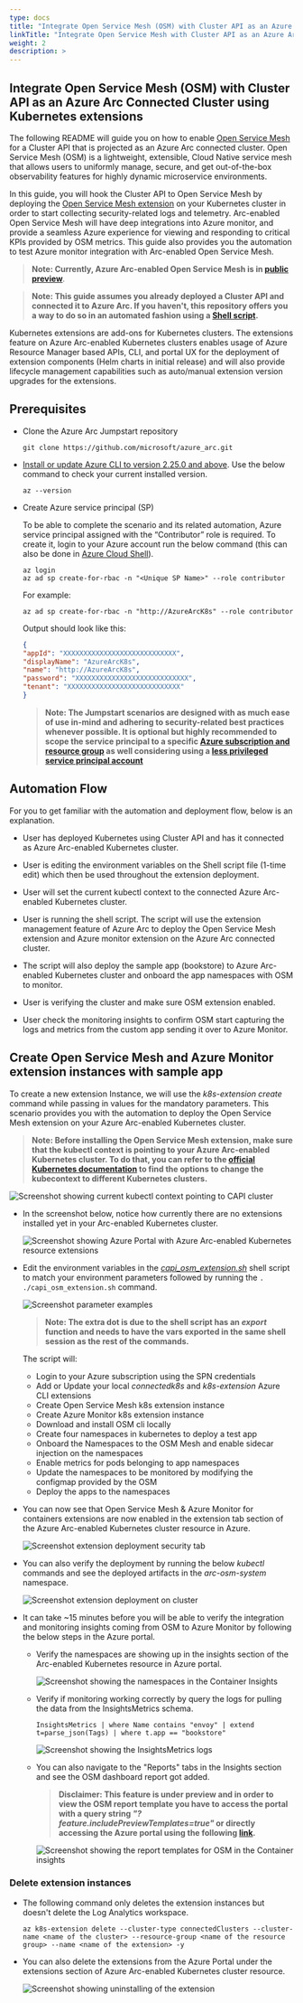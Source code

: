 ```yaml
---
type: docs
title: "Integrate Open Service Mesh (OSM) with Cluster API as an Azure Arc Connected Cluster using Kubernetes extensions"
linkTitle: "Integrate Open Service Mesh with Cluster API as an Azure Arc Connected Cluster using Kubernetes extensions"
weight: 2
description: >
---
```


## Integrate Open Service Mesh (OSM) with Cluster API as an Azure Arc Connected Cluster using Kubernetes extensions

The following README will guide you on how to enable [Open Service Mesh](https://openservicemesh.io/) for a Cluster API that is projected as an Azure Arc connected cluster. Open Service Mesh (OSM) is a lightweight, extensible, Cloud Native service mesh that allows users to uniformly manage, secure, and get out-of-the-box observability features for highly dynamic microservice environments.

In this guide, you will hook the Cluster API to Open Service Mesh by deploying the [Open Service Mesh extension](https://aka.ms/arc-osm-doc) on your Kubernetes cluster in order to start collecting security-related logs and telemetry. Arc-enabled Open Service Mesh will have deep integrations into Azure monitor, and provide a seamless Azure experience for viewing and responding to critical KPIs provided by OSM metrics. This guide also provides you the automation to test Azure monitor integration with Arc-enabled Open Service Mesh.

> **Note: Currently, Azure Arc-enabled Open Service Mesh is in [public preview](https://aka.ms/arc-osm-doc)**.

> **Note: This guide assumes you already deployed a Cluster API and connected it to Azure Arc. If you haven't, this repository offers you a way to do so in an automated fashion using a [Shell script](https://azurearcjumpstart.io/azure_arc_jumpstart/azure_arc_k8s/cluster_api/capi_azure/).**

Kubernetes extensions are add-ons for Kubernetes clusters. The extensions feature on Azure Arc-enabled Kubernetes clusters enables usage of Azure Resource Manager based APIs, CLI, and portal UX for the deployment of extension components (Helm charts in initial release) and will also provide lifecycle management capabilities such as auto/manual extension version upgrades for the extensions.

## Prerequisites

* Clone the Azure Arc Jumpstart repository

    ```shell
    git clone https://github.com/microsoft/azure_arc.git
    ```

* [Install or update Azure CLI to version 2.25.0 and above](https://docs.microsoft.com/en-us/cli/azure/install-azure-cli?view=azure-cli-latest). Use the below command to check your current installed version.

  ```shell
  az --version
  ```

* Create Azure service principal (SP)

    To be able to complete the scenario and its related automation, Azure service principal assigned with the “Contributor” role is required. To create it, login to your Azure account run the below command (this can also be done in [Azure Cloud Shell](https://shell.azure.com/)).

    ```shell
    az login
    az ad sp create-for-rbac -n "<Unique SP Name>" --role contributor
    ```

    For example:

    ```shell
    az ad sp create-for-rbac -n "http://AzureArcK8s" --role contributor
    ```

    Output should look like this:

    ```json
    {
    "appId": "XXXXXXXXXXXXXXXXXXXXXXXXXXXX",
    "displayName": "AzureArcK8s",
    "name": "http://AzureArcK8s",
    "password": "XXXXXXXXXXXXXXXXXXXXXXXXXXXX",
    "tenant": "XXXXXXXXXXXXXXXXXXXXXXXXXXXX"
    }
    ```

    > **Note: The Jumpstart scenarios are designed with as much ease of use in-mind and adhering to security-related best practices whenever possible. It is optional but highly recommended to scope the service principal to a specific [Azure subscription and resource group](https://docs.microsoft.com/en-us/cli/azure/ad/sp?view=azure-cli-latest) as well considering using a [less privileged service principal account](https://docs.microsoft.com/en-us/azure/role-based-access-control/best-practices)**

## Automation Flow

For you to get familiar with the automation and deployment flow, below is an explanation.

* User has deployed Kubernetes using Cluster API and has it connected as Azure Arc-enabled Kubernetes cluster.

* User is editing the environment variables on the Shell script file (1-time edit) which then be used throughout the extension deployment.

* User will set the current kubectl context to the connected Azure Arc-enabled Kubernetes cluster.

* User is running the shell script. The script will use the extension management feature of Azure Arc to deploy the Open Service Mesh extension and Azure monitor extension on the Azure Arc connected cluster.

* The script will also deploy the sample app (bookstore) to Azure Arc-enabled Kubernetes cluster and onboard the app namespaces with OSM to monitor.

* User is verifying the cluster and make sure OSM extension enabled.

* User check the monitoring insights to confirm OSM start capturing the logs and metrics from the custom app sending it over to Azure Monitor.

## Create Open Service Mesh and Azure Monitor extension instances with sample app

To create a new extension Instance, we will use the _k8s-extension create_ command while passing in values for the mandatory parameters. This scenario provides you with the automation to deploy the Open Service Mesh extension on your Azure Arc-enabled Kubernetes cluster.

> **Note: Before installing the Open Service Mesh extension, make sure that the kubectl context is pointing to your Azure Arc-enabled Kubernetes cluster. To do that, you can refer to the [official Kubernetes documentation](https://kubernetes.io/docs/tasks/access-application-cluster/configure-access-multiple-clusters/) to find the options to change the kubecontext to different Kubernetes clusters.**

![Screenshot showing current kubectl context pointing to CAPI cluster](./01.png)

* In the screenshot below, notice how currently there are no extensions installed yet in your Arc-enabled Kubernetes cluster.

  ![Screenshot showing Azure Portal with Azure Arc-enabled Kubernetes resource extensions](./02.png)

* Edit the environment variables in the [_capi_osm_extension.sh_](https://github.com/microsoft/azure_arc/blob/main/azure_arc_k8s_jumpstart/cluster_api/capi_osm_extension/capi_osm_extension.sh) shell script to match your environment parameters followed by running the ```. ./capi_osm_extension.sh``` command.

  ![Screenshot parameter examples](./03.png)

  > **Note: The extra dot is due to the shell script has an *export* function and needs to have the vars exported in the same shell session as the rest of the commands.**

  The script will:

  * Login to your Azure subscription using the SPN credentials
  * Add or Update your local _connectedk8s_ and _k8s-extension_ Azure CLI extensions
  * Create Open Service Mesh k8s extension instance
  * Create Azure Monitor k8s extension instance
  * Download and install OSM cli locally
  * Create four namespaces in kubernetes to deploy a test app
  * Onboard the Namespaces to the OSM Mesh and enable sidecar injection on the namespaces
  * Enable metrics for pods belonging to app namespaces
  * Update the namespaces to be monitored by modifying the configmap provided by the OSM
  * Deploy the apps to the namespaces

* You can now see that Open Service Mesh & Azure Monitor for containers extensions are now enabled in the extension tab section of the Azure Arc-enabled Kubernetes cluster resource in Azure.

  ![Screenshot extension deployment security tab](./04.png)

* You can also verify the deployment by running the below _kubectl_ commands and see the deployed artifacts in the _arc-osm-system_ namespace.

  ![Screenshot extension deployment on cluster](./05.png)

* It can take ~15 minutes before you will be able to verify the integration and monitoring insights coming from OSM to Azure Monitor by following the below steps in the Azure portal.

  * Verify the namespaces are showing up in the insights section of the Arc-enabled Kubernetes resource in Azure portal.

    ![Screenshot showing the namespaces in the Container Insights](./06.png)

  * Verify if monitoring working correctly by query the logs for pulling the data from the InsightsMetrics schema.
  
    ```console
    InsightsMetrics | where Name contains "envoy" | extend t=parse_json(Tags) | where t.app == "bookstore"
    ```

    ![Screenshot showing the InsightsMetrics logs](./07.png)

  * You can also navigate to the "Reports" tabs in the Insights section and see the OSM dashboard report got added.

    > **Disclaimer: This feature is under preview and in order to view the OSM report template you have to access the portal with a query string _"?feature.includePreviewTemplates=true"_ or directly accessing the Azure portal using the following [link](https://aka.ms/azmon/osmux).**

    ![Screenshot showing the report templates for OSM in the Container insights](./08.png)

### Delete extension instances

* The following command only deletes the extension instances but doesn't delete the Log Analytics workspace.

    ```shell
    az k8s-extension delete --cluster-type connectedClusters --cluster-name <name of the cluster> --resource-group <name of the resource group> --name <name of the extension> -y
    ```

* You can also delete the extensions from the Azure Portal under the extensions section of Azure Arc-enabled Kubernetes cluster resource.

  ![Screenshot showing uninstalling of the extension](./09.png)
